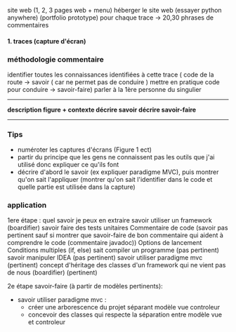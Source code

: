 site web (1, 2, 3 pages web + menu)
héberger le site web (essayer python anywhere)
(portfolio prototype)
pour chaque trace -> 20,30 phrases de commentaires

#### 1. traces (capture d'écran)

### méthodologie commentaire
identifier toutes les connaissances identifiées à cette trace
( code de la route -> savoir ( car ne permet pas de conduire ) 
 mettre en pratique code pour conduire -> savoir-faire)
parler à la 1ère personne du singulier
********************************
**description figure + contexte 
décrire savoir
décrire savoir-faire**
***********************************************
### Tips
- numéroter les captures d'écrans (Figure 1 ect) 
- partir du principe que les gens ne connaissent pas les outils que j'ai utilisé donc expliquer ce qu'ils font 
- décrire d'abord le savoir (ex expliquer paradigme MVC), puis montrer qu'on sait l'appliquer (montrer qu'on sait l'identifier dans le code et quelle partie est utilisée dans la capture)
### application
1ere étape : quel savoir je peux en extraire 
savoir utiliser un framework (boardifier)
savoir faire des tests unitaires
Commentaire de code (savoir pas pertinent sauf si montrer que savoir-faire de bon commentaire qui aident à comprendre le code (commentaire javadoc))
Options de lancement
Conditions multiples (if, else) 
sait compiler un programme (pas pertinent)
savoir manipuler IDEA (pas pertinent)
savoir utiliser paradigme mvc (pertinent)
concept d'héritage des classes d'un framework qui ne vient pas de nous (boardifier) (pertinent)

2e étape savoir-faire (à partir de modèles pertinents):
- savoir utiliser paradigme mvc :
	- créer une arborescence du projet séparant modèle vue controleur
	- concevoir des classes qui respecte la séparation entre modèle vue et controleur
	
